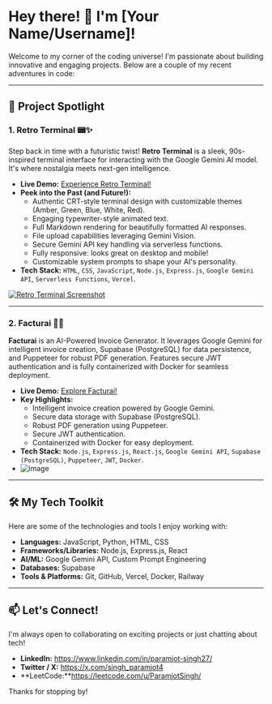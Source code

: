 # Hey there! 👋 I'm [Your Name/Username]!

Welcome to my corner of the coding universe! I'm passionate about building innovative and engaging projects. Below are a couple of my recent adventures in code:

---

## 🚀 Project Spotlight

### 1.  Retro Terminal 📟✨

Step back in time with a futuristic twist! **Retro Terminal** is a sleek, 90s-inspired terminal interface for interacting with the Google Gemini AI model. It's where nostalgia meets next-gen intelligence.

*   **Live Demo:** [Experience Retro Terminal!](https://gemini-app-lake.vercel.app/)
*   **Peek into the Past (and Future!):**
    *   Authentic CRT-style terminal design with customizable themes (Amber, Green, Blue, White, Red).
    *   Engaging typewriter-style animated text.
    *   Full Markdown rendering for beautifully formatted AI responses.
    *   File upload capabilities leveraging Gemini Vision.
    *   Secure Gemini API key handling via serverless functions.
    *   Fully responsive: looks great on desktop and mobile!
    *   Customizable system prompts to shape your AI's personality.
*   **Tech Stack:** `HTML`, `CSS`, `JavaScript`, `Node.js`, `Express.js`, `Google Gemini API`, `Serverless Functions`, `Vercel`.

[![Retro Terminal Screenshot](https://gemini-app-lake.vercel.app/preview.png)](https://gemini-app-lake.vercel.app/)

---

### 2. Facturai 🧾💡

**Facturai** is an AI-Powered Invoice Generator. It leverages Google Gemini for intelligent invoice creation, Supabase (PostgreSQL) for data persistence, and Puppeteer for robust PDF generation. Features secure JWT authentication and is fully containerized with Docker for seamless deployment.

*   **Live Demo:** [Explore Facturai!](https://facturai-ten.vercel.app/)
*   **Key Highlights:**
    *   Intelligent invoice creation powered by Google Gemini.
    *   Secure data storage with Supabase (PostgreSQL).
    *   Robust PDF generation using Puppeteer.
    *   Secure JWT authentication.
    *   Containerized with Docker for easy deployment.
*   **Tech Stack:** `Node.js`, `Express.js`, `React.js`, `Google Gemini API`, `Supabase (PostgreSQL)`, `Puppeteer`, `JWT`, `Docker`.
*   ![image](https://github.com/user-attachments/assets/d73eae8d-fe96-455a-b924-021799955c11)


---

## 🛠️ My Tech Toolkit

Here are some of the technologies and tools I enjoy working with:

*   **Languages:** JavaScript, Python, HTML, CSS
*   **Frameworks/Libraries:** Node.js, Express.js, React
*   **AI/ML:** Google Gemini API, Custom Prompt Engineering 
*   **Databases:** Supabase
*   **Tools & Platforms:** Git, GitHub, Vercel, Docker, Railway

---

## 📫 Let's Connect!

I'm always open to collaborating on exciting projects or just chatting about tech!

*   **LinkedIn:** https://www.linkedin.com/in/paramjot-singh27/
*   **Twitter / X:** https://x.com/singh_paramjot4
*   **LeetCode:**https://leetcode.com/u/ParamjotSingh/

Thanks for stopping by!
